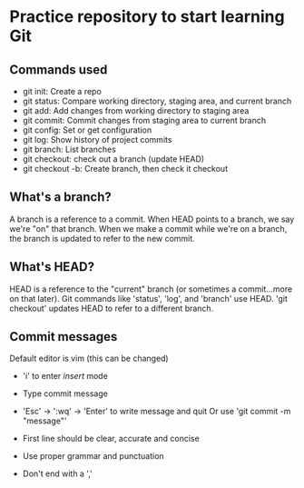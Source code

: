 # Practice repository to start learning Git

## Commands used

- git init: Create a repo
- git status: Compare working directory, staging area, and current branch
- git add: Add changes from working directory to staging area
- git commit: Commit changes from staging area to current branch
- git config: Set or get configuration
- git log: Show history of project commits
- git branch: List branches
- git checkout: check out a branch (update HEAD)
- git checkout -b: Create branch, then check it checkout

## What's a branch?

A branch is a reference to a commit. When HEAD points to a branch, we say we're "on" that branch. When we make a commit while we're on a branch, the branch is updated to refer to the new commit.

## What's HEAD?

HEAD is a reference to the "current" branch (or sometimes a commit...more on that later). Git commands like 'status', 'log', and 'branch' use HEAD. 'git checkout' updates HEAD to refer to a different branch.

## Commit messages

Default editor is vim (this can be changed)
 - 'i' to enter *insert* mode
 - Type commit message
 - 'Esc' -> ':wq' -> 'Enter' to write message and quit
Or use 'git commit -m "message"'

- First line should be clear, accurate and concise
- Use proper grammar and punctuation
- Don't end with a ','
